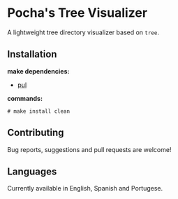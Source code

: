# Pocha's Tree Visualizer

A lightweight tree directory visualizer based on `tree`.

## Installation

**make dependencies:**

- [pul](https://gitlab.com/ICanOnlySuffer/pul)

**commands:**

	# make install clean

## Contributing

Bug reports, suggestions and pull requests are welcome!

## Languages

Currently available in English, Spanish and Portugese.

